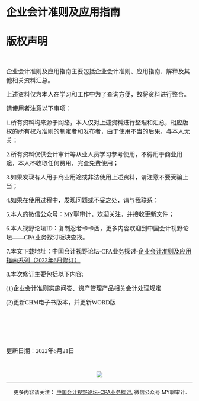 ﻿# 企业会计准则及应用指南

<DIV id=titlerow>
<H1 class=dtH1>版权声明</H1></DIV></DIV>
<DIV id=nstext><BR>
<P><SPAN 
style='FONT-SIZE: 10.5pt; FONT-FAMILY: 宋体; mso-ascii-font-family: Calibri; mso-ascii-theme-font: minor-latin; mso-fareast-theme-font: minor-fareast; mso-hansi-font-family: Calibri; mso-hansi-theme-font: minor-latin; mso-bidi-font-family: "Times New Roman"; mso-bidi-theme-font: minor-bidi; mso-font-kerning: 1.0pt; mso-ansi-language: EN-US; mso-fareast-language: ZH-CN; mso-bidi-language: AR-SA; mso-bidi-font-size: 11.0pt'><FONT 
size=3>企业会计准则及应用指南主要包括企业会计准则、应用指南、解释及其他相关资料汇总。</FONT></SPAN></P>
<P><SPAN 
style='FONT-SIZE: 10.5pt; FONT-FAMILY: 宋体; mso-ascii-font-family: Calibri; mso-ascii-theme-font: minor-latin; mso-fareast-theme-font: minor-fareast; mso-hansi-font-family: Calibri; mso-hansi-theme-font: minor-latin; mso-bidi-font-family: "Times New Roman"; mso-bidi-theme-font: minor-bidi; mso-font-kerning: 1.0pt; mso-ansi-language: EN-US; mso-fareast-language: ZH-CN; mso-bidi-language: AR-SA; mso-bidi-font-size: 11.0pt'><FONT 
size=3>上述资料仅为本人在学习和工作中为了查询方便，故将资料进行整合。</FONT></SPAN></P>
<P><SPAN 
style='FONT-SIZE: 10.5pt; FONT-FAMILY: 宋体; mso-ascii-font-family: Calibri; mso-ascii-theme-font: minor-latin; mso-fareast-theme-font: minor-fareast; mso-hansi-font-family: Calibri; mso-hansi-theme-font: minor-latin; mso-bidi-font-family: "Times New Roman"; mso-bidi-theme-font: minor-bidi; mso-font-kerning: 1.0pt; mso-ansi-language: EN-US; mso-fareast-language: ZH-CN; mso-bidi-language: AR-SA; mso-bidi-font-size: 11.0pt'><FONT 
size=3>请使用者注意以下事项：</FONT></SPAN></P>
<P><SPAN 
style='FONT-SIZE: 10.5pt; FONT-FAMILY: 宋体; mso-ascii-font-family: Calibri; mso-ascii-theme-font: minor-latin; mso-fareast-theme-font: minor-fareast; mso-hansi-font-family: Calibri; mso-hansi-theme-font: minor-latin; mso-bidi-font-family: "Times New Roman"; mso-bidi-theme-font: minor-bidi; mso-font-kerning: 1.0pt; mso-ansi-language: EN-US; mso-fareast-language: ZH-CN; mso-bidi-language: AR-SA; mso-bidi-font-size: 11.0pt'><FONT 
size=3>1.所有资料均来源于网络，本人仅对上述资料进行整理和汇总，相应版权的所有权为准则的制定者和发布者，由于使用不当的后果，与本人无关；</FONT></SPAN></P>
<P><SPAN 
style='FONT-SIZE: 10.5pt; FONT-FAMILY: 宋体; mso-ascii-font-family: Calibri; mso-ascii-theme-font: minor-latin; mso-fareast-theme-font: minor-fareast; mso-hansi-font-family: Calibri; mso-hansi-theme-font: minor-latin; mso-bidi-font-family: "Times New Roman"; mso-bidi-theme-font: minor-bidi; mso-font-kerning: 1.0pt; mso-ansi-language: EN-US; mso-fareast-language: ZH-CN; mso-bidi-language: AR-SA; mso-bidi-font-size: 11.0pt'><FONT 
size=3>2.所有资料仅供会计审计等从业人员学习参考使用，不得用于商业用途，本人不收取任何费用，完全免费使用；</FONT></SPAN></P>
<P><SPAN 
style='FONT-SIZE: 10.5pt; FONT-FAMILY: 宋体; mso-ascii-font-family: Calibri; mso-ascii-theme-font: minor-latin; mso-fareast-theme-font: minor-fareast; mso-hansi-font-family: Calibri; mso-hansi-theme-font: minor-latin; mso-bidi-font-family: "Times New Roman"; mso-bidi-theme-font: minor-bidi; mso-font-kerning: 1.0pt; mso-ansi-language: EN-US; mso-fareast-language: ZH-CN; mso-bidi-language: AR-SA; mso-bidi-font-size: 11.0pt'><FONT 
size=3>3.如果发现有人用于商业用途或非法使用上述资料，请注意不要受骗上当；</FONT></SPAN></P>
<P><SPAN 
style='FONT-SIZE: 10.5pt; FONT-FAMILY: 宋体; mso-ascii-font-family: Calibri; mso-ascii-theme-font: minor-latin; mso-fareast-theme-font: minor-fareast; mso-hansi-font-family: Calibri; mso-hansi-theme-font: minor-latin; mso-bidi-font-family: "Times New Roman"; mso-bidi-theme-font: minor-bidi; mso-font-kerning: 1.0pt; mso-ansi-language: EN-US; mso-fareast-language: ZH-CN; mso-bidi-language: AR-SA; mso-bidi-font-size: 11.0pt'><FONT 
size=3>4.如果在使用过程中，发现问题或不妥之处，请与我联系；</FONT></SPAN></P>
<P><SPAN 
style='FONT-SIZE: 10.5pt; FONT-FAMILY: 宋体; mso-ascii-font-family: Calibri; mso-ascii-theme-font: minor-latin; mso-fareast-theme-font: minor-fareast; mso-hansi-font-family: Calibri; mso-hansi-theme-font: minor-latin; mso-bidi-font-family: "Times New Roman"; mso-bidi-theme-font: minor-bidi; mso-font-kerning: 1.0pt; mso-ansi-language: EN-US; mso-fareast-language: ZH-CN; mso-bidi-language: AR-SA; mso-bidi-font-size: 11.0pt'><FONT 
size=3>5.本人的微信公众号：MY聊审计，欢迎关注，并接收更新文件；</FONT></SPAN></P>
<P><SPAN 
style='FONT-SIZE: 10.5pt; FONT-FAMILY: 宋体; mso-ascii-font-family: Calibri; mso-ascii-theme-font: minor-latin; mso-fareast-theme-font: minor-fareast; mso-hansi-font-family: Calibri; mso-hansi-theme-font: minor-latin; mso-bidi-font-family: "Times New Roman"; mso-bidi-theme-font: minor-bidi; mso-font-kerning: 1.0pt; mso-ansi-language: EN-US; mso-fareast-language: ZH-CN; mso-bidi-language: AR-SA; mso-bidi-font-size: 11.0pt'><FONT 
size=3>6.本人视野论坛ID：复制忍者卡卡西，更多内容欢迎到中国会计视野论坛——CPA业务探讨板块查找。</FONT></SPAN></P>
<P><SPAN 
style='FONT-SIZE: 10.5pt; FONT-FAMILY: 宋体; mso-ascii-font-family: Calibri; mso-ascii-theme-font: minor-latin; mso-fareast-theme-font: minor-fareast; mso-hansi-font-family: Calibri; mso-hansi-theme-font: minor-latin; mso-bidi-font-family: "Times New Roman"; mso-bidi-theme-font: minor-bidi; mso-font-kerning: 1.0pt; mso-ansi-language: EN-US; mso-fareast-language: ZH-CN; mso-bidi-language: AR-SA; mso-bidi-font-size: 11.0pt'><SPAN 
style='FONT-SIZE: 40pt; FONT-FAMILY: 宋体; mso-ascii-font-family: Cambria; mso-ascii-theme-font: major-latin; mso-fareast-theme-font: major-fareast; mso-hansi-font-family: Cambria; mso-hansi-theme-font: major-latin; mso-bidi-font-family: "Times New Roman"; mso-bidi-theme-font: major-bidi; mso-font-kerning: 1.0pt; mso-ansi-language: EN-US; mso-fareast-language: ZH-CN; mso-bidi-language: AR-SA'><SPAN 
style='FONT-SIZE: 10.5pt; FONT-FAMILY: 宋体; mso-ascii-font-family: Calibri; mso-ascii-theme-font: minor-latin; mso-fareast-theme-font: minor-fareast; mso-hansi-font-family: Calibri; mso-hansi-theme-font: minor-latin; mso-bidi-font-family: "Times New Roman"; mso-bidi-theme-font: minor-bidi; mso-font-kerning: 1.0pt; mso-ansi-language: EN-US; mso-fareast-language: ZH-CN; mso-bidi-language: AR-SA; mso-bidi-font-size: 11.0pt'><FONT 
size=3>7.本文下载地址：中国会计视野论坛-CPA业务探讨-<A 
href="http://bbs.esnai.com/thread-5354530-1-1.html">企业会计准则及应用指南系列（2022年6月修订）</A></FONT></SPAN></SPAN></SPAN></P>
<P><SPAN 
style='FONT-SIZE: 10.5pt; FONT-FAMILY: 宋体; mso-ascii-font-family: Calibri; mso-ascii-theme-font: minor-latin; mso-fareast-theme-font: minor-fareast; mso-hansi-font-family: Calibri; mso-hansi-theme-font: minor-latin; mso-bidi-font-family: "Times New Roman"; mso-bidi-theme-font: minor-bidi; mso-font-kerning: 1.0pt; mso-ansi-language: EN-US; mso-fareast-language: ZH-CN; mso-bidi-language: AR-SA; mso-bidi-font-size: 11.0pt'><SPAN 
style='FONT-SIZE: 40pt; FONT-FAMILY: 宋体; mso-ascii-font-family: Cambria; mso-ascii-theme-font: major-latin; mso-fareast-theme-font: major-fareast; mso-hansi-font-family: Cambria; mso-hansi-theme-font: major-latin; mso-bidi-font-family: "Times New Roman"; mso-bidi-theme-font: major-bidi; mso-font-kerning: 1.0pt; mso-ansi-language: EN-US; mso-fareast-language: ZH-CN; mso-bidi-language: AR-SA'><SPAN 
style='FONT-SIZE: 10.5pt; FONT-FAMILY: 宋体; mso-ascii-font-family: Calibri; mso-ascii-theme-font: minor-latin; mso-fareast-theme-font: minor-fareast; mso-hansi-font-family: Calibri; mso-hansi-theme-font: minor-latin; mso-bidi-font-family: "Times New Roman"; mso-bidi-theme-font: minor-bidi; mso-font-kerning: 1.0pt; mso-ansi-language: EN-US; mso-fareast-language: ZH-CN; mso-bidi-language: AR-SA; mso-bidi-font-size: 11.0pt'><FONT 
size=3>8.本次修订主要包括以下内容:</FONT></SPAN></SPAN></SPAN></P>
<P><SPAN 
style='FONT-SIZE: 10.5pt; FONT-FAMILY: 宋体; mso-ascii-font-family: Calibri; mso-ascii-theme-font: minor-latin; mso-fareast-theme-font: minor-fareast; mso-hansi-font-family: Calibri; mso-hansi-theme-font: minor-latin; mso-bidi-font-family: "Times New Roman"; mso-bidi-theme-font: minor-bidi; mso-font-kerning: 1.0pt; mso-ansi-language: EN-US; mso-fareast-language: ZH-CN; mso-bidi-language: AR-SA; mso-bidi-font-size: 11.0pt'><SPAN 
style='FONT-SIZE: 40pt; FONT-FAMILY: 宋体; mso-ascii-font-family: Cambria; mso-ascii-theme-font: major-latin; mso-fareast-theme-font: major-fareast; mso-hansi-font-family: Cambria; mso-hansi-theme-font: major-latin; mso-bidi-font-family: "Times New Roman"; mso-bidi-theme-font: major-bidi; mso-font-kerning: 1.0pt; mso-ansi-language: EN-US; mso-fareast-language: ZH-CN; mso-bidi-language: AR-SA'><SPAN 
style='FONT-SIZE: 10.5pt; FONT-FAMILY: 宋体; mso-ascii-font-family: Calibri; mso-ascii-theme-font: minor-latin; mso-fareast-theme-font: minor-fareast; mso-hansi-font-family: Calibri; mso-hansi-theme-font: minor-latin; mso-bidi-font-family: "Times New Roman"; mso-bidi-theme-font: minor-bidi; mso-font-kerning: 1.0pt; mso-ansi-language: EN-US; mso-fareast-language: ZH-CN; mso-bidi-language: AR-SA; mso-bidi-font-size: 11.0pt'><FONT 
size=3>(1)企业会计准则实施问答、资产管理产品相关会计处理规定</FONT></SPAN></SPAN></SPAN></P>
<P><SPAN 
style='FONT-SIZE: 10.5pt; FONT-FAMILY: 宋体; mso-ascii-font-family: Calibri; mso-ascii-theme-font: minor-latin; mso-fareast-theme-font: minor-fareast; mso-hansi-font-family: Calibri; mso-hansi-theme-font: minor-latin; mso-bidi-font-family: "Times New Roman"; mso-bidi-theme-font: minor-bidi; mso-font-kerning: 1.0pt; mso-ansi-language: EN-US; mso-fareast-language: ZH-CN; mso-bidi-language: AR-SA; mso-bidi-font-size: 11.0pt'><SPAN 
style='FONT-SIZE: 40pt; FONT-FAMILY: 宋体; mso-ascii-font-family: Cambria; mso-ascii-theme-font: major-latin; mso-fareast-theme-font: major-fareast; mso-hansi-font-family: Cambria; mso-hansi-theme-font: major-latin; mso-bidi-font-family: "Times New Roman"; mso-bidi-theme-font: major-bidi; mso-font-kerning: 1.0pt; mso-ansi-language: EN-US; mso-fareast-language: ZH-CN; mso-bidi-language: AR-SA'><SPAN 
style='FONT-SIZE: 10.5pt; FONT-FAMILY: 宋体; mso-ascii-font-family: Calibri; mso-ascii-theme-font: minor-latin; mso-fareast-theme-font: minor-fareast; mso-hansi-font-family: Calibri; mso-hansi-theme-font: minor-latin; mso-bidi-font-family: "Times New Roman"; mso-bidi-theme-font: minor-bidi; mso-font-kerning: 1.0pt; mso-ansi-language: EN-US; mso-fareast-language: ZH-CN; mso-bidi-language: AR-SA; mso-bidi-font-size: 11.0pt'><FONT 
size=3>(2)更新CHM电子书版本，并更新WORD版</FONT></SPAN></SPAN></SPAN></P>
<P><SPAN 
style='FONT-SIZE: 10.5pt; FONT-FAMILY: 宋体; mso-ascii-font-family: Calibri; mso-ascii-theme-font: minor-latin; mso-fareast-theme-font: minor-fareast; mso-hansi-font-family: Calibri; mso-hansi-theme-font: minor-latin; mso-bidi-font-family: "Times New Roman"; mso-bidi-theme-font: minor-bidi; mso-font-kerning: 1.0pt; mso-ansi-language: EN-US; mso-fareast-language: ZH-CN; mso-bidi-language: AR-SA; mso-bidi-font-size: 11.0pt'><SPAN 
style='FONT-SIZE: 40pt; FONT-FAMILY: 宋体; mso-ascii-font-family: Cambria; mso-ascii-theme-font: major-latin; mso-fareast-theme-font: major-fareast; mso-hansi-font-family: Cambria; mso-hansi-theme-font: major-latin; mso-bidi-font-family: "Times New Roman"; mso-bidi-theme-font: major-bidi; mso-font-kerning: 1.0pt; mso-ansi-language: EN-US; mso-fareast-language: ZH-CN; mso-bidi-language: AR-SA'><SPAN 
style='FONT-SIZE: 10.5pt; FONT-FAMILY: 宋体; mso-ascii-font-family: Calibri; mso-ascii-theme-font: minor-latin; mso-fareast-theme-font: minor-fareast; mso-hansi-font-family: Calibri; mso-hansi-theme-font: minor-latin; mso-bidi-font-family: "Times New Roman"; mso-bidi-theme-font: minor-bidi; mso-font-kerning: 1.0pt; mso-ansi-language: EN-US; mso-fareast-language: ZH-CN; mso-bidi-language: AR-SA; mso-bidi-font-size: 11.0pt'></SPAN></SPAN></SPAN>&nbsp;</P>
<P><SPAN 
style='FONT-SIZE: 10.5pt; FONT-FAMILY: 宋体; mso-ascii-font-family: Calibri; mso-ascii-theme-font: minor-latin; mso-fareast-theme-font: minor-fareast; mso-hansi-font-family: Calibri; mso-hansi-theme-font: minor-latin; mso-bidi-font-family: "Times New Roman"; mso-bidi-theme-font: minor-bidi; mso-font-kerning: 1.0pt; mso-ansi-language: EN-US; mso-fareast-language: ZH-CN; mso-bidi-language: AR-SA; mso-bidi-font-size: 11.0pt'><SPAN 
style='FONT-SIZE: 40pt; FONT-FAMILY: 宋体; mso-ascii-font-family: Cambria; mso-ascii-theme-font: major-latin; mso-fareast-theme-font: major-fareast; mso-hansi-font-family: Cambria; mso-hansi-theme-font: major-latin; mso-bidi-font-family: "Times New Roman"; mso-bidi-theme-font: major-bidi; mso-font-kerning: 1.0pt; mso-ansi-language: EN-US; mso-fareast-language: ZH-CN; mso-bidi-language: AR-SA'><SPAN 
style='FONT-SIZE: 10.5pt; FONT-FAMILY: 宋体; mso-ascii-font-family: Calibri; mso-ascii-theme-font: minor-latin; mso-fareast-theme-font: minor-fareast; mso-hansi-font-family: Calibri; mso-hansi-theme-font: minor-latin; mso-bidi-font-family: "Times New Roman"; mso-bidi-theme-font: minor-bidi; mso-font-kerning: 1.0pt; mso-ansi-language: EN-US; mso-fareast-language: ZH-CN; mso-bidi-language: AR-SA; mso-bidi-font-size: 11.0pt'><FONT 
size=3></FONT></SPAN></SPAN></SPAN>&nbsp;</P>
<P><SPAN 
style='FONT-SIZE: 10.5pt; FONT-FAMILY: 宋体; mso-ascii-font-family: Calibri; mso-ascii-theme-font: minor-latin; mso-fareast-theme-font: minor-fareast; mso-hansi-font-family: Calibri; mso-hansi-theme-font: minor-latin; mso-bidi-font-family: "Times New Roman"; mso-bidi-theme-font: minor-bidi; mso-font-kerning: 1.0pt; mso-ansi-language: EN-US; mso-fareast-language: ZH-CN; mso-bidi-language: AR-SA; mso-bidi-font-size: 11.0pt'><SPAN 
style='FONT-SIZE: 40pt; FONT-FAMILY: 宋体; mso-ascii-font-family: Cambria; mso-ascii-theme-font: major-latin; mso-fareast-theme-font: major-fareast; mso-hansi-font-family: Cambria; mso-hansi-theme-font: major-latin; mso-bidi-font-family: "Times New Roman"; mso-bidi-theme-font: major-bidi; mso-font-kerning: 1.0pt; mso-ansi-language: EN-US; mso-fareast-language: ZH-CN; mso-bidi-language: AR-SA'><SPAN 
style='FONT-SIZE: 10.5pt; FONT-FAMILY: 宋体; mso-ascii-font-family: Calibri; mso-ascii-theme-font: minor-latin; mso-fareast-theme-font: minor-fareast; mso-hansi-font-family: Calibri; mso-hansi-theme-font: minor-latin; mso-bidi-font-family: "Times New Roman"; mso-bidi-theme-font: minor-bidi; mso-font-kerning: 1.0pt; mso-ansi-language: EN-US; mso-fareast-language: ZH-CN; mso-bidi-language: AR-SA; mso-bidi-font-size: 11.0pt'><FONT 
size=3></FONT></SPAN></SPAN></SPAN>&nbsp;</P>
<P><SPAN 
style='FONT-SIZE: 10.5pt; FONT-FAMILY: 宋体; mso-ascii-font-family: Calibri; mso-ascii-theme-font: minor-latin; mso-fareast-theme-font: minor-fareast; mso-hansi-font-family: Calibri; mso-hansi-theme-font: minor-latin; mso-bidi-font-family: "Times New Roman"; mso-bidi-theme-font: minor-bidi; mso-font-kerning: 1.0pt; mso-ansi-language: EN-US; mso-fareast-language: ZH-CN; mso-bidi-language: AR-SA; mso-bidi-font-size: 11.0pt'><SPAN 
style='FONT-SIZE: 40pt; FONT-FAMILY: 宋体; mso-ascii-font-family: Cambria; mso-ascii-theme-font: major-latin; mso-fareast-theme-font: major-fareast; mso-hansi-font-family: Cambria; mso-hansi-theme-font: major-latin; mso-bidi-font-family: "Times New Roman"; mso-bidi-theme-font: major-bidi; mso-font-kerning: 1.0pt; mso-ansi-language: EN-US; mso-fareast-language: ZH-CN; mso-bidi-language: AR-SA'><SPAN 
style='FONT-SIZE: 10.5pt; FONT-FAMILY: 宋体; mso-ascii-font-family: Calibri; mso-ascii-theme-font: minor-latin; mso-fareast-theme-font: minor-fareast; mso-hansi-font-family: Calibri; mso-hansi-theme-font: minor-latin; mso-bidi-font-family: "Times New Roman"; mso-bidi-theme-font: minor-bidi; mso-font-kerning: 1.0pt; mso-ansi-language: EN-US; mso-fareast-language: ZH-CN; mso-bidi-language: AR-SA; mso-bidi-font-size: 11.0pt'><FONT 
size=3>更新日期：2022年6月21日</FONT></SPAN></SPAN></SPAN></P>
<P><SPAN 
style='FONT-SIZE: 10.5pt; FONT-FAMILY: 宋体; mso-ascii-font-family: Calibri; mso-ascii-theme-font: minor-latin; mso-fareast-theme-font: minor-fareast; mso-hansi-font-family: Calibri; mso-hansi-theme-font: minor-latin; mso-bidi-font-family: "Times New Roman"; mso-bidi-theme-font: minor-bidi; mso-font-kerning: 1.0pt; mso-ansi-language: EN-US; mso-fareast-language: ZH-CN; mso-bidi-language: AR-SA; mso-bidi-font-size: 11.0pt'><FONT 
size=3></FONT></SPAN>&nbsp;</P>
<P align=center><SPAN 
style='FONT-SIZE: 10.5pt; FONT-FAMILY: 宋体; mso-ascii-font-family: Calibri; mso-ascii-theme-font: minor-latin; mso-fareast-theme-font: minor-fareast; mso-hansi-font-family: Calibri; mso-hansi-theme-font: minor-latin; mso-bidi-font-family: "Times New Roman"; mso-bidi-theme-font: minor-bidi; mso-font-kerning: 1.0pt; mso-ansi-language: EN-US; mso-fareast-language: ZH-CN; mso-bidi-language: AR-SA; mso-bidi-font-size: 11.0pt'><IMG 
src="MY聊审计.png"></SPAN></P>
<P>
<HR>

<P></P></DIV>
<DIV class=footer>
<P>&nbsp;&nbsp;&nbsp;&nbsp;&nbsp;更多内容请关注： <A 
href="https://bbs.esnai.com/thread-5354530-1-3.html" 
target=_blank>中国会计视野论坛-CPA业务探讨.</A> 微信公众号:MY聊审计.</P></DIV></BODY></HTML>
